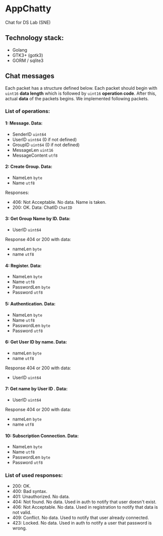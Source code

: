 # AppChatty
Chat for DS Lab (SNE)

## Technology stack:
- Golang
- GTK3+ (gotk3)
- GORM / sqlite3

## Chat messages

Each packet has a structure defined below. Each packet should begin with `uint16` **data length** which is followed by `uint16` **operation code**. After this, actual **data** of the packets begins. We implemented following packets.

### List of operations:

#### 1: Message. Data: 
- SenderID `uint64` 
- UserID `uint64` (0 if not defined)
- GroupID `uint64` (0 if not defined)
- MessageLen `uint16`
- MessageContent `utf8`

#### 2: Create Group. Data:
- NameLen `byte`
- Name `utf8`

Responses:
- 406: Not Acceptable. No data. Name is taken.
- 200: OK. Data: ChatID `ChatID`

#### 3: Get Group Name by ID. Data:
- UserID `uint64`

Response 404 or 200 with data:
- nameLen `byte`
- name `utf8` 

#### 4: Register. Data:
- NameLen `byte`
- Name `utf8`
- PasswordLen `byte`
- Password `utf8`

#### 5: Authentication. Data:
- NameLen `byte`
- Name `utf8`
- PasswordLen `byte`
- Password `utf8`

#### 6: Get User ID by name. Data:
- nameLen `byte`
- name `utf8` 

Response 404 or 200 with data:
- UserID `uint64`

#### 7: Get name by User ID . Data:
- UserID `uint64`

Response 404 or 200 with data:
- nameLen `byte`
- name `utf8` 

#### 10: Subscription Connection. Data:
- NameLen `byte`
- Name `utf8`
- PasswordLen `byte`
- Password `utf8`


### List of used responses: 
- 200: OK. 
- 400: Bad syntax.
- 401: Unauthorized. No data.
- 404: Not found. No data. Used in auth to notify that user doesn't exist.
- 406: Not Acceptable. No data. Used in registration to notify that data is not valid.
- 409: Conflict. No data. Used to notify that user already connected.
- 423: Locked. No data. Used in auth to notify a user that password is wrong.